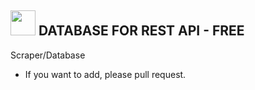 ## <img height="40" src="https://raw.githubusercontent.com/nxvall/scraper-data/master/nime.gif"/> DATABASE FOR REST API - FREE
   Scraper/Database
- If you want to add, please pull request.
